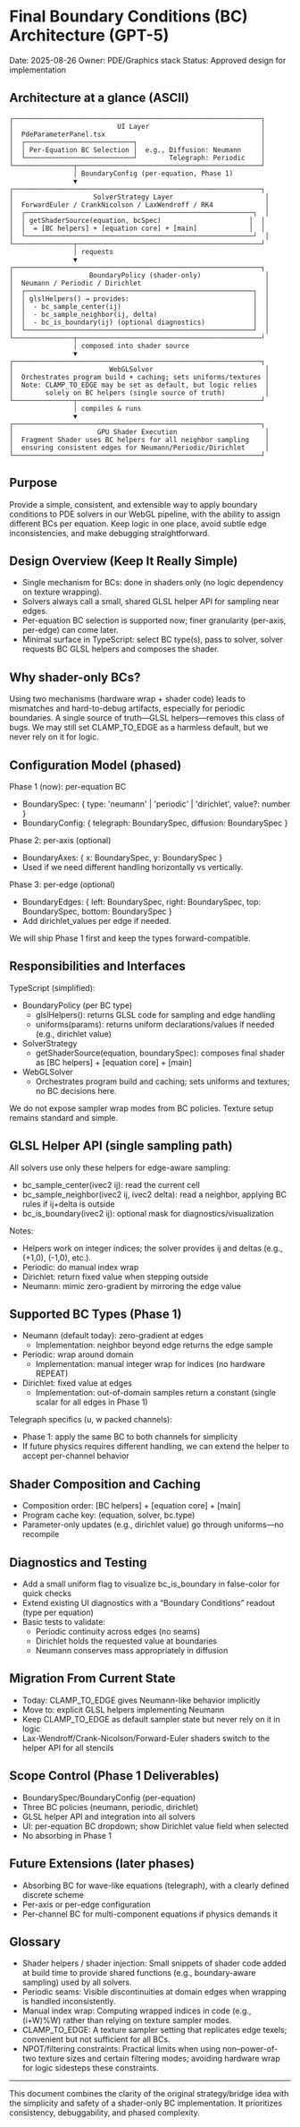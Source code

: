 # Final Boundary Conditions (BC) Architecture (GPT-5)

Date: 2025-08-26
Owner: PDE/Graphics stack
Status: Approved design for implementation

## Architecture at a glance (ASCII)

```
┌──────────────────────────────────────────────────────────────┐
│                          UI Layer                            │
│  PdeParameterPanel.tsx                                       │
│  ┌───────────────────────────┐                               │
│  │ Per-Equation BC Selection │  e.g., Diffusion: Neumann     │
│  └───────────────────────────┘        Telegraph: Periodic    │
└───────────────┬──────────────────────────────────────────────┘
                │ BoundaryConfig (per-equation, Phase 1)
                ▼
┌──────────────────────────────────────────────────────────────┐
│                    SolverStrategy Layer                       │
│  ForwardEuler / CrankNicolson / LaxWendroff / RK4             │
│  ┌─────────────────────────────────────────────────────────┐  │
│  │ getShaderSource(equation, bcSpec)                      │  │
│  │  = [BC helpers] + [equation core] + [main]             │  │
│  └─────────────────────────────────────────────────────────┘  │
└───────────────┬──────────────────────────────────────────────┘
                │ requests
                ▼
┌──────────────────────────────────────────────────────────────┐
│                   BoundaryPolicy (shader-only)                │
│  Neumann / Periodic / Dirichlet                               │
│  ┌─────────────────────────────────────────────────────────┐  │
│  │ glslHelpers() → provides:                               │  │
│  │  - bc_sample_center(ij)                                 │  │
│  │  - bc_sample_neighbor(ij, delta)                        │  │
│  │  - bc_is_boundary(ij) (optional diagnostics)            │  │
│  └─────────────────────────────────────────────────────────┘  │
└───────────────┬──────────────────────────────────────────────┘
                │ composed into shader source
                ▼
┌──────────────────────────────────────────────────────────────┐
│                        WebGLSolver                            │
│  Orchestrates program build + caching; sets uniforms/textures │
│  Note: CLAMP_TO_EDGE may be set as default, but logic relies  │
│        solely on BC helpers (single source of truth)          │
└───────────────┬──────────────────────────────────────────────┘
                │ compiles & runs
                ▼
┌──────────────────────────────────────────────────────────────┐
│                     GPU Shader Execution                      │
│  Fragment Shader uses BC helpers for all neighbor sampling    │
│  ensuring consistent edges for Neumann/Periodic/Dirichlet     │
└──────────────────────────────────────────────────────────────┘
```

## Purpose

Provide a simple, consistent, and extensible way to apply boundary conditions to PDE solvers in our WebGL pipeline, with the ability to assign different BCs per equation. Keep logic in one place, avoid subtle edge inconsistencies, and make debugging straightforward.

## Design Overview (Keep It Really Simple)

- Single mechanism for BCs: done in shaders only (no logic dependency on texture wrapping).
- Solvers always call a small, shared GLSL helper API for sampling near edges.
- Per-equation BC selection is supported now; finer granularity (per-axis, per-edge) can come later.
- Minimal surface in TypeScript: select BC type(s), pass to solver, solver requests BC GLSL helpers and composes the shader.

## Why shader-only BCs?

Using two mechanisms (hardware wrap + shader code) leads to mismatches and hard-to-debug artifacts, especially for periodic boundaries. A single source of truth—GLSL helpers—removes this class of bugs. We may still set CLAMP_TO_EDGE as a harmless default, but we never rely on it for logic.

## Configuration Model (phased)

Phase 1 (now): per-equation BC

- BoundarySpec: { type: 'neumann' | 'periodic' | 'dirichlet', value?: number }
- BoundaryConfig: { telegraph: BoundarySpec, diffusion: BoundarySpec }

Phase 2: per-axis (optional)

- BoundaryAxes: { x: BoundarySpec, y: BoundarySpec }
- Used if we need different handling horizontally vs vertically.

Phase 3: per-edge (optional)

- BoundaryEdges: { left: BoundarySpec, right: BoundarySpec, top: BoundarySpec, bottom: BoundarySpec }
- Add dirichlet_values per edge if needed.

We will ship Phase 1 first and keep the types forward-compatible.

## Responsibilities and Interfaces

TypeScript (simplified):

- BoundaryPolicy (per BC type)
  - glslHelpers(): returns GLSL code for sampling and edge handling
  - uniforms(params): returns uniform declarations/values if needed (e.g., dirichlet value)
- SolverStrategy
  - getShaderSource(equation, boundarySpec): composes final shader as [BC helpers] + [equation core] + [main]
- WebGLSolver
  - Orchestrates program build and caching; sets uniforms and textures; no BC decisions here.

We do not expose sampler wrap modes from BC policies. Texture setup remains standard and simple.

## GLSL Helper API (single sampling path)

All solvers use only these helpers for edge-aware sampling:

- bc_sample_center(ivec2 ij): read the current cell
- bc_sample_neighbor(ivec2 ij, ivec2 delta): read a neighbor, applying BC rules if ij+delta is outside
- bc_is_boundary(ivec2 ij): optional mask for diagnostics/visualization

Notes:

- Helpers work on integer indices; the solver provides ij and deltas (e.g., (+1,0), (-1,0), etc.).
- Periodic: do manual index wrap
- Dirichlet: return fixed value when stepping outside
- Neumann: mimic zero-gradient by mirroring the edge value

## Supported BC Types (Phase 1)

- Neumann (default today): zero-gradient at edges
  - Implementation: neighbor beyond edge returns the edge sample
- Periodic: wrap around domain
  - Implementation: manual integer wrap for indices (no hardware REPEAT)
- Dirichlet: fixed value at edges
  - Implementation: out-of-domain samples return a constant (single scalar for all edges in Phase 1)

Telegraph specifics (u, w packed channels):

- Phase 1: apply the same BC to both channels for simplicity
- If future physics requires different handling, we can extend the helper to accept per-channel behavior

## Shader Composition and Caching

- Composition order: [BC helpers] + [equation core] + [main]
- Program cache key: (equation, solver, bc.type)
- Parameter-only updates (e.g., dirichlet value) go through uniforms—no recompile

## Diagnostics and Testing

- Add a small uniform flag to visualize bc_is_boundary in false-color for quick checks
- Extend existing UI diagnostics with a “Boundary Conditions” readout (type per equation)
- Basic tests to validate:
  - Periodic continuity across edges (no seams)
  - Dirichlet holds the requested value at boundaries
  - Neumann conserves mass appropriately in diffusion

## Migration From Current State

- Today: CLAMP_TO_EDGE gives Neumann-like behavior implicitly
- Move to: explicit GLSL helpers implementing Neumann
- Keep CLAMP_TO_EDGE as default sampler state but never rely on it in logic
- Lax-Wendroff/Crank-Nicolson/Forward-Euler shaders switch to the helper API for all stencils

## Scope Control (Phase 1 Deliverables)

- BoundarySpec/BoundaryConfig (per-equation)
- Three BC policies (neumann, periodic, dirichlet)
- GLSL helper API and integration into all solvers
- UI: per-equation BC dropdown; show Dirichlet value field when selected
- No absorbing in Phase 1

## Future Extensions (later phases)

- Absorbing BC for wave-like equations (telegraph), with a clearly defined discrete scheme
- Per-axis or per-edge configuration
- Per-channel BC for multi-component equations if physics demands it

## Glossary

- Shader helpers / shader injection: Small snippets of shader code added at build time to provide shared functions (e.g., boundary-aware sampling) used by all solvers.
- Periodic seams: Visible discontinuities at domain edges when wrapping is handled inconsistently.
- Manual index wrap: Computing wrapped indices in code (e.g., (i+W)%W) rather than relying on texture sampler modes.
- CLAMP_TO_EDGE: A texture sampler setting that replicates edge texels; convenient but not sufficient for all BCs.
- NPOT/filtering constraints: Practical limits when using non–power-of-two texture sizes and certain filtering modes; avoiding hardware wrap for logic sidesteps these constraints.

---

This document combines the clarity of the original strategy/bridge idea with the simplicity and safety of a shader-only BC implementation. It prioritizes consistency, debuggability, and phased complexity.
